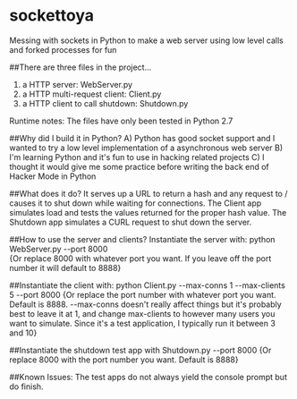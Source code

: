 # sockettoya
Messing with sockets in Python to make a web server using low level calls and forked processes for fun

##There are three files in the project...
1) a HTTP server: WebServer.py
2) a HTTP multi-request client: Client.py
3) a HTTP client to call shutdown: Shutdown.py

Runtime notes: The files have only been tested in Python 2.7

##Why did I build it in Python? 
A) Python has good socket support and I wanted to try a low level implementation of a asynchronous web server
B) I'm learning Python and it's fun to use in hacking related projects
C) I thought it would give me some practice before writing the back end of Hacker Mode in Python

##What does it do?
It serves up a URL to return a hash and any request to / causes it to shut down while waiting for connections. The Client app simulates load and tests the values returned for the proper hash value. The Shutdown app simulates a CURL request to shut down the server.

##How to use the server and clients?
Instantiate the server with: python WebServer.py --port 8000  
{Or replace 8000 with whatever port you want. If you leave off the port number it will default to 8888}

##Instantiate the client with: python Client.py --max-conns 1 --max-clients 5 --port 8000
{Or replace the port number with whatever port you want. Default is 8888. --max-conns doesn't really affect things but it's probably best to leave it at 1, and change max-clients to however many users you want to simulate. Since it's a test application, I typically run it between 3 and 10}

##Instantiate the shutdown test app with Shutdown.py --port 8000
{Or replace 8000 with the port number you want. Default is 8888}

##Known Issues:
The test apps do not always yield the console prompt but do finish.





